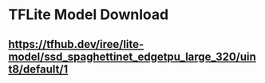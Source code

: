 # TFLite Model Download
## https://tfhub.dev/iree/lite-model/ssd_spaghettinet_edgetpu_large_320/uint8/default/1

